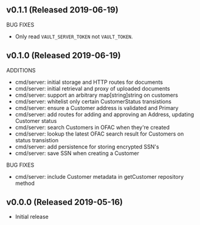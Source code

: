## v0.1.1 (Released 2019-06-19)

BUG FIXES

- Only read `VAULT_SERVER_TOKEN` not `VAULT_TOKEN`.

## v0.1.0 (Released 2019-06-19)

ADDITIONS

- cmd/server: initial storage and HTTP routes for documents
- cmd/server: initial retrieval and proxy of uploaded documents
- cmd/server: support an arbitrary map[string]string on customers
- cmd/server: whitelist only certain CustomerStatus transistions
- cmd/server: ensure a Customer address is validated and Primary
- cmd/server: add routes for adding and approving an Address, updating Customer status
- cmd/server: search Customers in OFAC when they're created
- cmd/server: lookup the latest OFAC search result for Customers on status transistion
- cmd/server: add persistence for storing encrypted SSN's
- cmd/server: save SSN when creating a Customer

BUG FIXES

- cmd/server: include Customer metadata in getCustomer repository method

## v0.0.0 (Released 2019-05-16)

- Initial release
